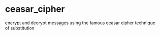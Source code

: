 # ceasar_cipher
encrypt and decrypt messages using the famous ceasar cipher technique of substitution

